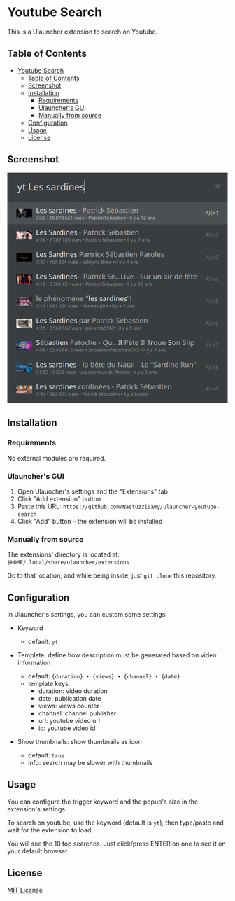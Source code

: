 # Youtube Search

This is a Ulauncher extension to search on Youtube.

## Table of Contents

- [Youtube Search](#youtube-search)
  - [Table of Contents](#table-of-contents)
  - [Screenshot](#screenshot)
  - [Installation](#installation)
    - [Requirements](#requirements)
    - [Ulauncher's GUI](#ulaunchers-gui)
    - [Manually from source](#manually-from-source)
  - [Configuration](#configuration)
  - [Usage](#usage)
  - [License](#license)

## Screenshot

![Screenshot](images/screenshot.png)

## Installation

### Requirements

No external modules are required.

### Ulauncher's GUI

1. Open Ulauncher's settings and the "Extensions" tab
2. Click "Add extension" button
3. Paste this URL: `https://github.com/NastuzziSamy/ulauncher-youtube-search`
4. Click "Add" button – the extension will be installed

### Manually from source

The extensions' directory is located at: `$HOME/.local/share/ulauncher/extensions`

Go to that location, and while being inside, just `git clone` this repository.

## Configuration

In Ulauncher's settings, you can custom some settings:
- Keyword
  - default: `yt`

- Template: define how description must be generated based on video information
  - default: `{duration} • {views} • {channel} • {date}`
  - template keys:
    - duration: video duration
    - date: publication date
    - views: views counter
    - channel: channel publisher
    - url: youtube video url
    - id: youtube video id

- Show thumbnails: show thumbnails as icon
  - default: `true`
  - info: search may be slower with thumbnails

## Usage

You can configure the trigger keyword and the popup's size in the extension's settings.

To search on youtube, use the keyword (default is `yt`), then type/paste and wait for the extension to load.

You will see the 10 top searches. Just click/press ENTER on one to see it on your default browser.

## License

[MIT License](LICENSE)
